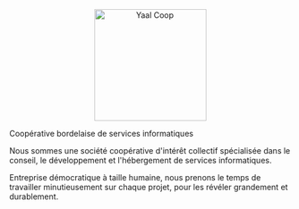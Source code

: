 <div align="center">
    <img src="yaal.webp" height="200" alt="Yaal Coop" />
</div>

Coopérative bordelaise de services informatiques

Nous sommes une société coopérative d'intérêt collectif spécialisée dans le conseil, le développement et l'hébergement de services informatiques.

Entreprise démocratique à taille humaine, nous prenons le temps de travailler minutieusement sur chaque projet, pour les révéler grandement et durablement.
